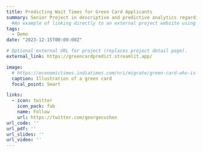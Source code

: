 ```yaml
---
title: Predicting Wait Times for Green Card Applicants
summary: Senior Project in descriptive and predictive analytics regarding U.S. permanent residency. Deployed on Streamlit.
  #An example of linking directly to an external project website using `external_link`.
tags:
  - Demo
date: "2023-12-15T00:00:00Z"

# Optional external URL for project (replaces project detail page).
external_link: https://greencardpredict.streamlit.app/

image:
  # https://economictimes.indiatimes.com/nri/migrate/green-card-who-is-eligible-and-how-to-apply/articleshow/80008248.cms?from=mdr
  caption: Illustration of a green card
  focal_point: Smart

links:
  - icon: twitter
    icon_pack: fab
    name: Follow
    url: https://twitter.com/georgecushen
url_code: ''
url_pdf: ''
url_slides: ''
url_video: ''
---
```

